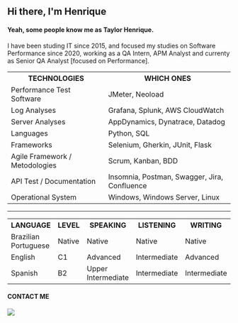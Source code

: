 <body>
  <h2> Hi there, I'm Henrique</h2>

  <div>
   <h4> Yeah, some people know me as Taylor Henrique. </h4>
   <p> I have been studing IT since 2015, and focused my studies on Software Performance since 2020, working as a QA Intern, APM Analyst and currenty as Senior QA Analyst [focused on Performance]. <p/>
   <table>
    <tr>
      <th>TECHNOLOGIES</th>
      <th>WHICH ONES</th>
    <tr>
    <tr>
      <td>Performance Test Software</td>
      <td>JMeter, Neoload</td>
     </tr>
     <tr>
      <td>Log Analyses</td>
      <td>Grafana, Splunk, AWS CloudWatch</td>
     </tr>
     <tr>
      <td>Server Analyses</td>
      <td>AppDynamics, Dynatrace, Datadog</td>
     </tr>
     <tr>
      <td>Languages</td>
      <td>Python, SQL</td>
     </tr>
     <tr>
      <td>Frameworks</td>
      <td> Selenium, Gherkin, JUnit, Flask</td>
     </tr>
      <td>Agile Framework / Metodologies</td>
      <td>Scrum, Kanban, BDD</td>
     </tr>
     <tr>
      <td>API Test / Documentation</td>
      <td>Insomnia, Postman, Swagger, Jira, Confluence</td>
     </tr>
     <tr>
      <td>Operational System</td>
      <td>Windows, Windows Server, Linux</td>
     </tr> 
    </table>
  </div>
  <hr>
  
  <div>
   <table>
   <tr>
    <th>LANGUAGE</th>
    <th>LEVEL</th>
    <th>SPEAKING</th>
    <th>LISTENING</th>
    <th>WRITING</th>
   </tr>
   <tr>
    <td>Brazilian Portuguese</td>
    <td>Native</td>
    <td>Native</td>
    <td>Native</td>
    <td>Native</td>
   </tr>
   <tr>
    <td>English</td>
    <td>C1</td>
    <td>Advanced</td>
    <td>Intermediate</td>
    <td>Advanced</td>
   </tr>
   <tr>
    <td>Spanish</td>
    <td>B2</td>
    <td>Upper Intermediate</td>
    <td>Intermediate</td>
    <td>Intermediate</td>
   </tr>
   
   </table>
  </div>
  <div>
   <h4>CONTACT ME</h4>
   <a href="https://www.linkedin.com/in/henrique-silva001/" target="_blank"><img src="https://img.shields.io/badge/-LinkedIn-%230077B5?style=for-the-badge&logo=linkedin&logoColor=white" target="_blank" ></a>
  </div>
</body>
